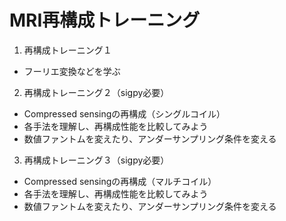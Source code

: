 # MRI再構成トレーニング

1. 再構成トレーニング１　　
- フーリエ変換などを学ぶ

2. 再構成トレーニング２（sigpy必要）
- Compressed sensingの再構成（シングルコイル）
- 各手法を理解し、再構成性能を比較してみよう
- 数値ファントムを変えたり、アンダーサンプリング条件を変える
　　
3. 再構成トレーニング３（sigpy必要）
- Compressed sensingの再構成（マルチコイル）
- 各手法を理解し、再構成性能を比較してみよう
- 数値ファントムを変えたり、アンダーサンプリング条件を変える
